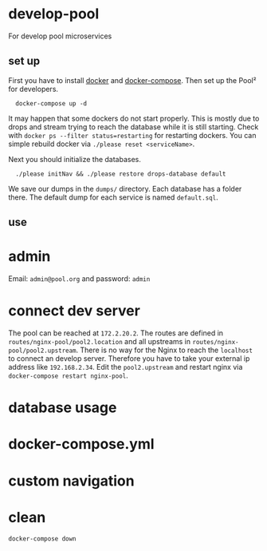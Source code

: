 # develop-pool
For develop pool microservices

## set up
First you have to install [docker](https://docs.docker.com/install/) and [docker-compose](https://docs.docker.com/compose/install/).
Then set up the Pool² for developers.
```
  docker-compose up -d
```
It may happen that some dockers do not start properly. This is mostly due to drops and stream trying to reach the database while it is still starting.
Check with `docker ps --filter status=restarting` for restarting dockers. You can simple rebuild docker via `./please reset <serviceName>`.

Next you should initialize the databases. 
```
  ./please initNav && ./please restore drops-database default
```

We save our dumps in the `dumps/` directory. Each database has a folder there. The default dump for each service is named `default.sql`.

## use
# admin
  Email: `admin@pool.org` and password: `admin`
# connect dev server
The pool can be reached at `172.2.20.2`. The routes are defined in `routes/nginx-pool/pool2.location` and all upstreams in `routes/nginx-pool/pool2.upstream`. 
There is no way for the Nginx to reach the `localhost` to connect an develop server. Therefore you have to take your external ip address like `192.168.2.34`.
Edit the `pool2.upstream` and restart nginx via `docker-compose restart nginx-pool`.

# database usage

# docker-compose.yml

# custom navigation

# clean

`docker-compose down`
